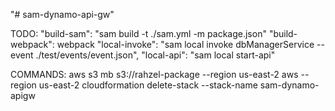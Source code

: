 "# sam-dynamo-api-gw" 

TODO:
    "build-sam": "sam build -t ./sam.yml -m package.json"
    "build-webpack": webpack
    "local-invoke": "sam local invoke dbManagerService --event ./test/events/event.json",
    "local-api": "sam local start-api"

COMMANDS: 
    aws s3 mb s3://rahzel-package --region us-east-2
    aws --region us-east-2 cloudformation delete-stack --stack-name sam-dynamo-apigw